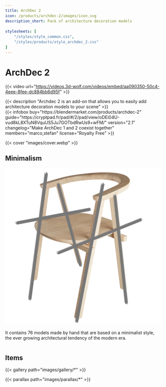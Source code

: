 ```yaml
---
title: ArchDec 2
icon: /products/archdec-2/images/icon.svg
description_short: Pack of architecture decoration models

stylesheets: [
    "/styles/style_common.css",
    "/styles/products/style_archdec_2.css"
]
---
```


# ArchDec 2

{{< video url="https://videos.3d-wolf.com/videos/embed/aa090350-50c4-4eee-8fee-dc884bb6d95f" >}}

<div class="space"></div>

<div class="halfpage">
    <div class="column">
	{{< description "Archdec 2 is an add-on that allows you to easily add architecture decoration models to your scene" >}}
    </div>
    <div class="column">
	{{< infobox
	    buy="https://blendermarket.com/products/archdec-2"
	    guide="https://cryptpad.fr/pad/#/2/pad/view/oDEi04U-vud8kL8XTuN8VquUS5Ju7GOTbdRwUs9+wFM/"
	    version="2.1"
	    changelog="Make ArchDec 1 and 2 coexist together"
	    members="marco,stefan"
	    license="Royalty Free"
	>}}
    </div>
</div>

<div class="space"></div>

{{< cover "images/cover.webp" >}}

## Minimalism
<div class="halfpage">
	<div class="column panel">
		<img src="images/sketch.webp">
	</div>
	<div class="column desc">
		<p>It contains 76 models made by hand that are based on a minimalist style, the ever growing architectural tendency of the modern era.</p>
	</div>
</div>

<div class="space"></div>

## Items
{{< gallery path="images/gallery/*" >}}

{{< parallax path="images/parallax/*" >}}
